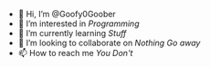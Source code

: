 - 👋 Hi, I’m @Goofy0Goober
- 👀 I’m interested in *Programming*
- 🌱 I’m currently learning *Stuff*
- 💞️ I’m looking to collaborate on *Nothing Go away*
- 📫 How to reach me *You Don't*

